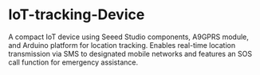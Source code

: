 # IoT-tracking-Device
A compact IoT device using Seeed Studio components, A9GPRS module, and Arduino platform for location tracking. Enables real-time location transmission via SMS to designated mobile networks and features an SOS call function for emergency assistance.
